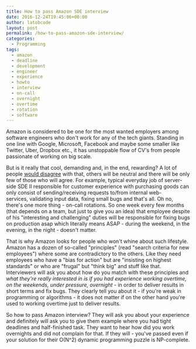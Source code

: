 ```yaml
---
title: How to pass Amazon SDE interview
date: 2016-12-24T19:45:06+00:00
author: latobcode
layout: post
permalink: /how-to-pass-amazon-sde-interview/
categories:
  - Programming
tags:
  - amazon
  - deadline
  - development
  - engineer
  - experience
  - howto
  - interview
  - on-call
  - overnight
  - overtime
  - rotation
  - software
---
```

Amazon is considered to be one for the most wanted employers among software engineers who don't work for any of the tech giants. Standing in one line with Google, Microsoft, Facebook and maybe some smaller like Twitter, Uber, Dropbox etc., it has unstoppable flow of CV's from people passionate of working on big scale.

But is it really that cool, demanding and, in the end, rewarding? A lot of people [would disagree](https://sites.google.com/site/thefaceofamazon/) with that, others will be neutral and there will be only few of those who will agree. For example, typical everyday job of server-side SDE II responsible for customer experience with purchasing goods can only consist of sending/receiving requests to/from internal web-services, validating input data, fixing small bugs and that's all. Oh no, there's one more thing - on-call rotations. So one week every few months (that depends on a team, but just to give you an idea) that employee despite of his "interesting and challenging" duties will be responsible for fixing bugs on production asap which literally means ASAP - during the weekend, in the evening, in the night - doesn't matter.

That is why Amazon looks for people who won't whine about such lifestyle. Amazon has a dozen of so-called "principles" (read "search criteria for new employees") where some are contradictory to the others. Like they need employees who have a "bias for action" but are "insisting on highest standards" or who are "frugal" but "think big" and stuff like that. Interviewers will ask you about how do you match with these principles and _what they're really interested in is if you had experience working overtime, on the weekends, under pressure, overnight_ - in order to deliver results in short terms and fix bugs. They clearly tell you about it - if you're weak in programming or algorithms - it does not matter if on the other hand you're used to working overtime just to deliver results.

So how to pass Amazon interview? They will ask you about your experience and definitely will ask you to give them example where you had tight deadlines and half-finished task. They want to hear how did you work overnights and did not complain for that. If they will - you've passed even if your solution for their O(N^2) dynamic programming puzzle is NP-complete.